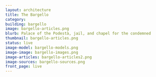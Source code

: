 ```yaml
---
layout: architecture
title: The Bargello
category: 
building: bargello
image: bargello-articles.png
blurb: Palace of the Podestà, jail, and chapel for the condemned
thumbnail: bargello-articles.png
status: live
image-model: bargello-models.png
image-image: bargello-images.png
image-articles: bargello-articles2.png
image-sources: bargello-sources.png
front_page: live
---
```

